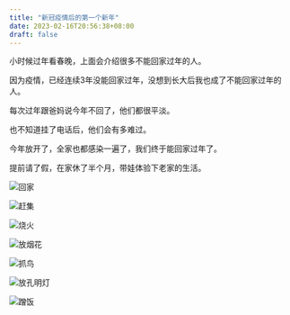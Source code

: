 ```yaml
---
title: "新冠疫情后的第一个新年"
date: 2023-02-16T20:56:38+08:00
draft: false
---
```


小时候过年看春晚，上面会介绍很多不能回家过年的人。

因为疫情，已经连续3年没能回家过年，没想到长大后我也成了不能回家过年的人。

每次过年跟爸妈说今年不回了，他们都很平淡。

也不知道挂了电话后，他们会有多难过。

今年放开了，全家也都感染一遍了，我们终于能回家过年了。

提前请了假，在家休了半个月，带娃体验下老家的生活。

![回家](https://static.liudon.com/20230216210359.jpg)

![赶集](https://static.liudon.com/20230216210413.jpg)

![烧火](https://static.liudon.com/20230216210442.jpg)

![放烟花](https://static.liudon.com/20230216210418.jpg)

![抓鸟](https://static.liudon.com/20230216210424.jpg)

![放孔明灯](https://static.liudon.com/20230216210436.jpg)

![蹭饭](https://static.liudon.com/20230216210431.jpg)

